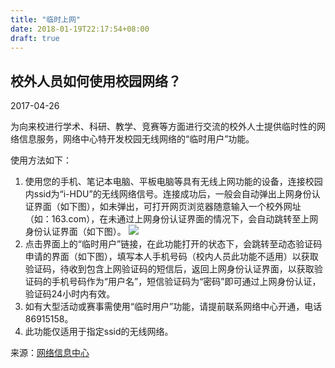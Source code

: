 ```yaml
---
title: "临时上网"
date: 2018-01-19T22:17:54+08:00
draft: true
---
```


## 校外人员如何使用校园网络？

2017-04-26

为向来校进行学术、科研、教学、竞赛等方面进行交流的校外人士提供临时性的网络信息服务，网络中心特开发校园无线网络的“临时用户”功能。

使用方法如下：

1. 使用您的手机、笔记本电脑、平板电脑等具有无线上网功能的设备，连接校园内ssid为“i-HDU”的无线网络信号。连接成功后，一般会自动弹出上网身份认证界面（如下图），如未弹出，可打开网页浏览器随意输入一个校外网址（如：163.com），在未通过上网身份认证界面的情况下，会自动跳转至上网身份认证界面（如下图）。
![](http://nic.hdu.edu.cn/_upload/article/images/97/88/32382f2443c4939e2e5a3d52b494/86407dcf-c871-4574-b485-b04339500202.png)
2. 点击界面上的“临时用户”链接，在此功能打开的状态下，会跳转至动态验证码申请的界面（如下图），填写本人手机号码（校内人员此功能不适用）以获取验证码，待收到包含上网验证码的短信后，返回上网身份认证界面，以获取验证码的手机号码作为“用户名”，短信验证码为“密码”即可通过上网身份认证，验证码24小时内有效。
3. 如有大型活动或赛事需使用“临时用户”功能，请提前联系网络中心开通，电话86915158。
4. 此功能仅适用于指定ssid的无线网络。


来源：[网络信息中心](http://nic.hdu.edu.cn/2017/0426/c515a31878/page.htm)